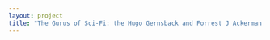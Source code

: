 ```yaml
--- 
layout: project 
title: "The Gurus of Sci-Fi: the Hugo Gernsback and Forrest J Ackerman Papers" 
---
```



